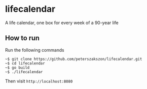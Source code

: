 # lifecalendar
A life calendar, one box for every week of a 90-year life

## How to run

Run the following commands

```
~$ git clone https://github.com/peterszakszon/lifecalendar.git
~$ cd lifecalendar
~$ go build
~$ ./lifecalendar
```

Then visit `http://localhost:8080`
